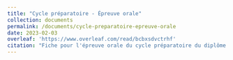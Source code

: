 ```yaml
---
title: "Cycle préparatoire - Épreuve orale"
collection: documents
permalink: /documents/cycle-preparatoire-epreuve-orale
date: 2023-02-03
overleaf: 'https://www.overleaf.com/read/bcbxsdvctrhf'
citation: "Fiche pour l'épreuve orale du cycle préparatoire du diplôme d'État de ski - moniteur national de ski alpin"
---
```

    